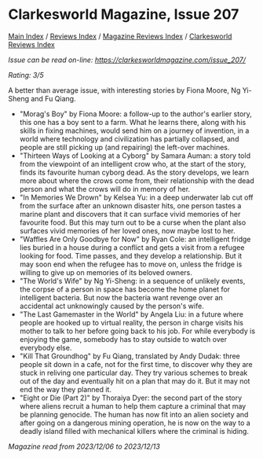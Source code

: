 # Clarkesworld Magazine, Issue 207

[Main Index](../../../README.md) / [Reviews Index](../../README.md) / [Magazine Reviews Index](../README.md) / [Clarkesworld Reviews Index](README.md)

*Issue can be read on-line: <https://clarkesworldmagazine.com/issue_207/>*

*Rating: 3/5*

A better than average issue, with interesting stories by Fiona Moore, Ng Yi-Sheng and Fu Qiang.

- "Morag's Boy" by Fiona Moore: a follow-up to the author's earlier story, this one has a boy sent to a farm. What he learns there, along with his skills in fixing machines, would send him on a journey of invention, in a world where technology and civilization has partially collapsed, and people are still picking up (and repairing) the left-over machines.
- "Thirteen Ways of Looking at a Cyborg" by Samara Auman: a story told from the viewpoint of an intelligent crow who, at the start of the story, finds its favourite human cyborg dead. As the story develops, we learn more about where the crows come from, their relationship with the dead person and what the crows will do in memory of her.
- "In Memories We Drown" by Kelsea Yu: in a deep underwater lab cut off from the surface after an unknown disaster hits, one person tastes a marine plant and discovers that it can surface vivid memories of her favourite food. But this may turn out to be a curse when the plant also surfaces vivid memories of her loved ones, now maybe lost to her.
- "Waffles Are Only Goodbye for Now" by Ryan Cole: an intelligent fridge lies buried in a house during a conflict and gets a visit from a refugee looking for food. Time passes, and they develop a relationship. But it may soon end when the refugee has to move on, unless the fridge is willing to give up on memories of its beloved owners.
- "The World's Wife" by Ng Yi-Sheng: in a sequence of unlikely events, the corpse of a person in space has become the home planet for intelligent bacteria. But now the bacteria want revenge over an accidental act unknowingly caused by the person's wife.
- "The Last Gamemaster in the World" by Angela Liu: in a future where people are hooked up to virtual reality, the person in charge visits his mother to talk to her before going back to his job. For while everybody is enjoying the game, somebody has to stay outside to watch over everybody else.
- "Kill That Groundhog" by Fu Qiang, translated by Andy Dudak: three people sit down in a cafe, not for the first time, to discover why they are stuck in reliving one particular day. They try various schemes to break out of the day and eventually hit on a plan that may do it. But it may not end the way they planned it.
- "Eight or Die (Part 2)" by Thoraiya Dyer: the second part of the story where aliens recruit a human to help them capture a criminal that may be planning genocide. The human has now fit into an alien society and after going on a dangerous mining operation, he is now on the way to a deadly island filled with mechanical killers where the criminal is hiding.

*Magazine read from 2023/12/06 to 2023/12/13*
